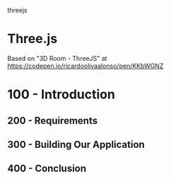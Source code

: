 threejs
# Three.js

Based on "3D Room - ThreeJS" at https://codepen.io/ricardoolivaalonso/pen/KKbWGNZ

# 100 - Introduction

## 200 - Requirements

## 300 - Building Our Application

## 400 - Conclusion
